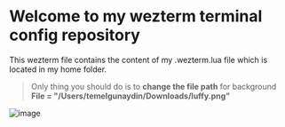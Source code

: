 # Welcome to my wezterm terminal config repository

This wezterm file contains the content of my .wezterm.lua file which is located in my home folder.

> Only thing you should do is to **change the file path** for background
> **File = "/Users/temelgunaydin/Downloads/luffy.png"**


![image](https://github.com/user-attachments/assets/a71f3200-9509-4d74-b65e-2b8cd4177578)
